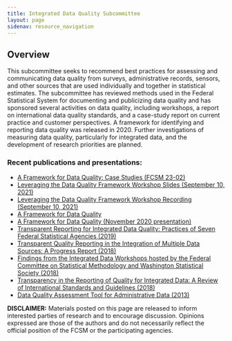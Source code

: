 ```yaml
---
title: Integrated Data Quality Subcommittee
layout: page
sidenav: resource_navigation
---
```


<h2 class="page-sub-title">Overview</h2>

<p>This subcommittee seeks to recommend best practices for assessing and communicating data quality from surveys, administrative records, sensors, and other sources that are used individually and together in statistical estimates. The subcommittee has reviewed methods used in the Federal Statistical System for documenting and publicizing data quality and has sponsored several activities on data quality, including workshops, a report on international data quality standards, and a case-study report on current practice and customer perspectives. A framework for identifying and reporting data quality was released in 2020. Further investigations of measuring data quality, particularly for integrated data, and the development of research priorities are planned.</p>

<h3 class="page-sub-heading">Recent publications and presentations:</h3>
<ul>
	<li><a href="{{ site.baseurl }}/assets/files/docs/FCSM.23.02_DQ_case_studies_FINAL.pdf">A Framework for Data Quality: Case Studies (FCSM 23-02)</a></li>
    <li><a href="{{site.baseurl}}/assets/files/docs/2021-09-10_Leveraging_the_Data_Quality_Framework_Workshop_Slides.pdf" target="_blank">Leveraging the Data Quality Framework Workshop Slides (September 10, 2021)</a></li>
    <li><a href="{{site.baseurl}}/assets/files/audio/Data_Quality_Framework.m4v" target="_blank">Leveraging the Data Quality Framework Workshop Recording (September 10, 2021)</a></li>
    <li><a href="{{site.baseurl}}/assets/files/docs/FCSM.20.04_A_Framework_for_Data_Quality.pdf" target="_blank">A Framework for Data Quality</a></li>
    <li><a href="{{site.baseurl}}/assets/files/docs/Framework-Data-Quality-November-2020-presentation.pdf" target="_blank">A Framework for Data Quality (November 2020 presentation)</a></li>
    <li><a href="{{site.baseurl}}/assets/files/docs/Transparent_Reporting_FCSM_19_01_092719.pdf" target="_blank">Transparent Reporting for Integrated Data Quality: Practices of Seven Federal Statistical Agencies (2019)</a></li>
    <li><a href="{{site.baseurl}}/assets/files/docs/Quality_Integrated_Data.pdf" target="_blank">Transparent Quality Reporting in the Integration of Multiple Data Sources: A Progress Report (2018)</a></li>
    <li><a href="{{site.baseurl}}/assets/files/docs/Workshop_Summary.pdf" target="_blank">Findings from the Integrated Data Workshops hosted by the Federal Committee on Statistical Methodology and Washington Statistical Society (2018)</a></li>
    <li><a class="usa-link--external" href="https://mathematica.org/publications/transparency-in-the-reporting-of-quality-for-integrated-data-a-review-of-international-standards" target="_blank">Transparency in the Reporting of Quality for Integrated Data: A Review of International Standards and Guidelines (2018)</a></li>
    <li><a href="{{site.baseurl}}/assets/files/docs/DataQualityAssessmentTool.pdf" target="_blank">Data Quality Assessment Tool for Administrative Data (2013)</a></li>
</ul>

<p><b>DISCLAIMER:</b> Materials posted on this page are released to inform interested parties of research and to encourage discussion. Opinions expressed are those of the authors and do not necessarily reflect the official position of the FCSM or the participating agencies.</p>
